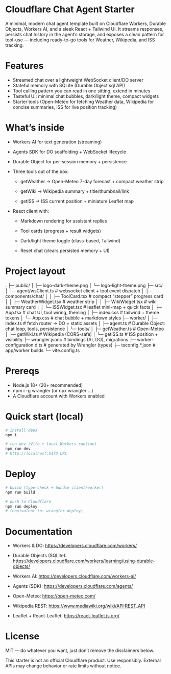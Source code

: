 # Cloudflare Chat Agent Starter

A minimal, modern chat agent template built on Cloudflare Workers, Durable Objects, Workers AI, and a sleek React + Tailwind UI.
It streams responses, persists chat history in the agent’s storage, and exposes a clean pattern for tool-use — including ready-to-go tools for Weather, Wikipedia, and ISS tracking. 

# Features

- Streamed chat over a lightweight WebSocket client/DO server
- Stateful memory with SQLite (Durable Object sql API)
- Tool calling pattern you can read in one sitting, extend in minutes
- Tasteful UI: minimal chat bubbles, dark/light theme, compact widgets
- Starter tools (Open-Meteo for fetching Weather data, Wikipedia for concise summaries, ISS for live position tracking)

# What’s inside

- Workers AI for text generation (streaming)

- Agents SDK for DO scaffolding + WebSocket lifecycle

- Durable Object for per-session memory + persistence

- Three tools out of the box:

  - getWeather → Open-Meteo 7-day forecast + compact weather strip

  - getWiki → Wikipedia summary + title/thumbnail/link

  - getISS → ISS current position + miniature Leaflet map

- React client with:

  - Markdown rendering for assistant replies

  - Tool cards (progress + result widgets)

  - Dark/light theme toggle (class-based, Tailwind)

  - Reset chat (clears persisted memory + UI)

# Project layout
.
├─ public/
│  ├─ logo-dark-theme.png
│  └─ logo-light-theme.png
├─ src/
│  ├─ agent/wsClient.ts          # websocket client + tool event dispatch
│  ├─ components/chat/
│  │  ├─ ToolCard.tsx            # compact “stepper” progress card
│  │  ├─ WeatherWidget.tsx       # weather strip
│  │  ├─ WikiWidget.tsx          # wiki summary card
│  │  └─ ISSWidget.tsx           # leaflet mini-map + quick facts
│  ├─ App.tsx                    # chat UI, tool wiring, theming
│  ├─ index.css                  # tailwind + theme tokens
│  └─ App.css                    # chat bubble + markdown styles
├─ worker/
│  ├─ index.ts                   # fetch router → DO + static assets
│  ├─ agent.ts                   # Durable Object: chat loop, tools, persistence
│  └─ tools/
│     ├─ getWeather.ts           # Open-Meteo
│     ├─ getWiki.ts              # Wikipedia (CORS-safe)
│     └─ getISS.ts               # ISS position + visibility
├─ wrangler.jsonc                # bindings (AI, DO), migrations
├─ worker-configuration.d.ts     # generated by Wrangler (types)
├─ tsconfig.*.json               # app/worker builds
└─ vite.config.ts

# Prereqs

- Node.js 18+ (20+ recommended)
- npm i -g wrangler (or npx wrangler …)
- A Cloudflare account with Workers enabled

# Quick start (local)

```bash
# install deps
npm i

# run dev (Vite + local Workers runtime)
npm run dev
# http://localhost:5173 URL
```

# Deploy

```bash
# build (type-check + bundle client/worker)
npm run build

# push to Cloudflare
npm run deploy
# (equivalent to: wrangler deploy)
```

# Documentation

- Workers & DO: https://developers.cloudflare.com/workers/

- Durable Objects (SQLite): https://developers.cloudflare.com/workers/learning/using-durable-objects/

- Workers AI: https://developers.cloudflare.com/workers-ai/

- Agents (SDK): https://developers.cloudflare.com/agents/

- Open-Meteo: https://open-meteo.com/

- Wikipedia REST: https://www.mediawiki.org/wiki/API:REST_API

- Leaflet + React-Leaflet: https://react-leaflet.js.org/
  


# License

MIT — do whatever you want, just don’t remove the disclaimers below.

This starter is not an official Cloudflare product. Use responsibly.
External APIs may change behavior or rate limits without notice.


